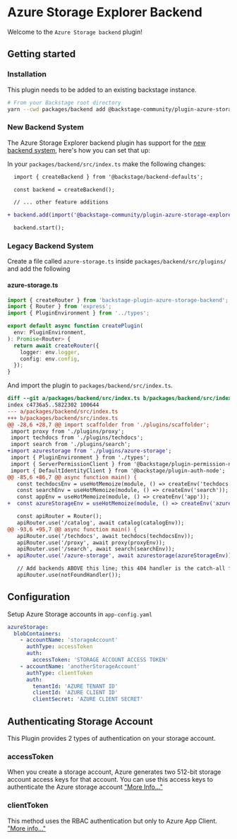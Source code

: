 # Azure Storage Explorer Backend

Welcome to the `Azure Storage backend` plugin!

## Getting started

### Installation

This plugin needs to be added to an existing backstage instance.

```bash
# From your Backstage root directory
yarn --cwd packages/backend add @backstage-community/plugin-azure-storage-explorer-backend
```

### New Backend System

The Azure Storage Explorer backend plugin has support for the [new backend system](https://backstage.io/docs/backend-system/), here's how you can set that up:

In your `packages/backend/src/index.ts` make the following changes:

```diff
  import { createBackend } from '@backstage/backend-defaults';

  const backend = createBackend();

  // ... other feature additions

+ backend.add(import('@backstage-community/plugin-azure-storage-explorer-backend'));

  backend.start();
```

### Legacy Backend System

Create a file called `azure-storage.ts` inside `packages/backend/src/plugins/` and add the following

#### azure-storage.ts

```typescript
import { createRouter } from 'backstage-plugin-azure-storage-backend';
import { Router } from 'express';
import { PluginEnvironment } from '../types';

export default async function createPlugin(
  env: PluginEnvironment,
): Promise<Router> {
  return await createRouter({
    logger: env.logger,
    config: env.config,
  });
}
```

And import the plugin to `packages/backend/src/index.ts`.

```diff
diff --git a/packages/backend/src/index.ts b/packages/backend/src/index.ts
index c4736a5..5822302 100644
--- a/packages/backend/src/index.ts
+++ b/packages/backend/src/index.ts
@@ -28,6 +28,7 @@ import scaffolder from './plugins/scaffolder';
 import proxy from './plugins/proxy';
 import techdocs from './plugins/techdocs';
 import search from './plugins/search';
+import azurestorage from './plugins/azure-storage';
 import { PluginEnvironment } from './types';
 import { ServerPermissionClient } from '@backstage/plugin-permission-node';
 import { DefaultIdentityClient } from '@backstage/plugin-auth-node';
@@ -85,6 +86,7 @@ async function main() {
   const techdocsEnv = useHotMemoize(module, () => createEnv('techdocs'));
   const searchEnv = useHotMemoize(module, () => createEnv('search'));
   const appEnv = useHotMemoize(module, () => createEnv('app'));
+  const azureStorageEnv = useHotMemoize(module, () => createEnv('azurestorage'));

   const apiRouter = Router();
   apiRouter.use('/catalog', await catalog(catalogEnv));
@@ -93,6 +95,7 @@ async function main() {
   apiRouter.use('/techdocs', await techdocs(techdocsEnv));
   apiRouter.use('/proxy', await proxy(proxyEnv));
   apiRouter.use('/search', await search(searchEnv));
+  apiRouter.use('/azure-storage', await azurestorage(azureStorageEnv));

   // Add backends ABOVE this line; this 404 handler is the catch-all fallback
   apiRouter.use(notFoundHandler());

```

## Configuration

Setup Azure Storage accounts in `app-config.yaml`

```yaml
azureStorage:
  blobContainers:
    - accountName: 'storageAccount'
      authType: accessToken
      auth:
        accessToken: 'STORAGE ACCOUNT ACCESS TOKEN'
    - accountName: 'anotherStorageAccount'
      authType: clientToken
      auth:
        tenantId: 'AZURE TENANT ID'
        clientId: 'AZURE CLIENT ID'
        clientSecret: 'AZURE CLIENT SECRET'
```

## Authenticating Storage Account

This Plugin provides 2 types of authentication on your storage account.

### accessToken

When you create a storage account, Azure generates two 512-bit storage account access keys for that account. You can use this access keys to authenticate the Azure storage account ["More Info..."](https://learn.microsoft.com/en-us/azure/storage/common/storage-account-keys-manage?toc=%2Fazure%2Fstorage%2Fblobs%2Ftoc.json&bc=%2Fazure%2Fstorage%2Fblobs%2Fbreadcrumb%2Ftoc.json&tabs=azure-portal)

### clientToken

This method uses the RBAC authentication but only to Azure App Client. ["More info..."](https://learn.microsoft.com/en-us/azure/storage/blobs/assign-azure-role-data-access?tabs=portal)
